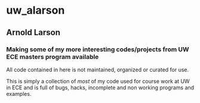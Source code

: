 # uw_alarson

## Arnold Larson


### Making some of my more interesting codes/projects from UW ECE masters program available

All code contained in here is not maintained, organized or curated for use.

This is simply a collection of *most* of my code used for course work at UW in ECE and is full of bugs, hacks, incomplete and non working programs and examples. 
